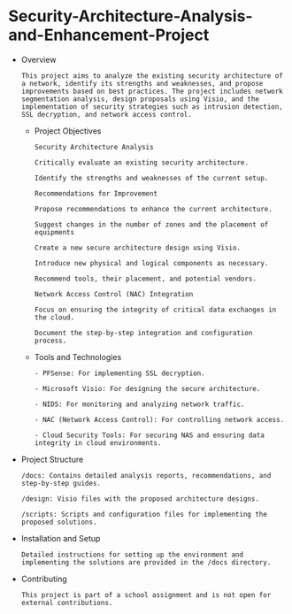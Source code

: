 # Security-Architecture-Analysis-and-Enhancement-Project

* Overview
  
      This project aims to analyze the existing security architecture of a network, identify its strengths and weaknesses, and propose improvements based on best practices. The project includes network segmentation analysis, design proposals using Visio, and the implementation of security strategies such as intrusion detection, SSL decryption, and network access control.

  * Project Objectives
  
        Security Architecture Analysis
        
        Critically evaluate an existing security architecture.
        
        Identify the strengths and weaknesses of the current setup.
        
        Recommendations for Improvement
        
        Propose recommendations to enhance the current architecture.
        
        Suggest changes in the number of zones and the placement of equipments
        
        Create a new secure architecture design using Visio.
        
        Introduce new physical and logical components as necessary.
        
        Recommend tools, their placement, and potential vendors.
        
        Network Access Control (NAC) Integration
        
        Focus on ensuring the integrity of critical data exchanges in the cloud.
        
        Document the step-by-step integration and configuration process.



  * Tools and Technologies
  
        - PFSense: For implementing SSL decryption.
          
        - Microsoft Visio: For designing the secure architecture.
          
        - NIDS: For monitoring and analyzing network traffic.
          
        - NAC (Network Access Control): For controlling network access.
          
        - Cloud Security Tools: For securing NAS and ensuring data integrity in cloud environments.

  
* Project Structure

      /docs: Contains detailed analysis reports, recommendations, and step-by-step guides.
      
      /design: Visio files with the proposed architecture designs.
      
      /scripts: Scripts and configuration files for implementing the proposed solutions.
      


* Installation and Setup
  
      Detailed instructions for setting up the environment and implementing the solutions are provided in the /docs directory.

* Contributing
  
      This project is part of a school assignment and is not open for external contributions.
